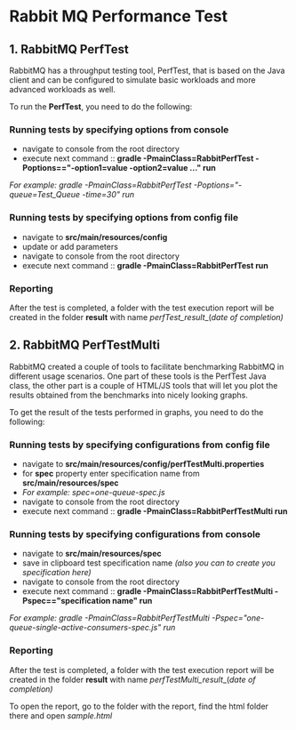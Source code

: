 # Rabbit MQ Performance Test

## 1. RabbitMQ PerfTest
RabbitMQ has a throughput testing tool, PerfTest, that is based on the Java client and can be configured to simulate basic workloads and more advanced workloads as well.

To run the **PerfTest**, you need to do the following:

### Running tests by specifying options from console

* navigate to console from the root directory
* execute next command :: **gradle -PmainClass=RabbitPerfTest -Poptions=="-option1=value -option2=value ..." run**
 
_For example: gradle -PmainClass=RabbitPerfTest -Poptions="-queue=Test_Queue -time=30" run_

### Running tests by specifying options from config file
* navigate to **src/main/resources/config**
* update or add parameters
* navigate to console from the root directory
* execute next command ::  **gradle -PmainClass=RabbitPerfTest run**

### Reporting 

After the test is completed, a folder with the test execution report will be created in the folder **result** with name _perfTest_result__(_date of completion)_

## 2. RabbitMQ PerfTestMulti
RabbitMQ created a couple of tools to facilitate benchmarking RabbitMQ in different usage scenarios. One part of these tools is the PerfTest Java class, the other part is a couple of HTML/JS tools that will let you plot the results obtained from the benchmarks into nicely looking graphs.

To get the result of the tests performed in graphs, you need to do the following:

### Running tests by specifying configurations from config file
* navigate to **src/main/resources/config/perfTestMulti.properties**
* for **spec** property enter specification name from **src/main/resources/spec** 
* _For example: spec=one-queue-spec.js_
* navigate to console from the root directory
* execute next command ::  **gradle -PmainClass=RabbitPerfTestMulti run**

### Running tests by specifying configurations from console

* navigate to **src/main/resources/spec**
* save in clipboard test specification name _(also you can to create you specification here)_
* navigate to console from the root directory
* execute next command :: **gradle -PmainClass=RabbitPerfTestMulti -Pspec=="specification name" run** 

_For example: gradle -PmainClass=RabbitPerfTestMulti -Pspec="one-queue-single-active-consumers-spec.js" run_


### Reporting

After the test is completed, a folder with the test execution report will be created in the folder **result** with name _perfTestMulti_result__(_date of completion)_

To open the report, go to the folder with the report, find the html folder there and open _sample.html_



